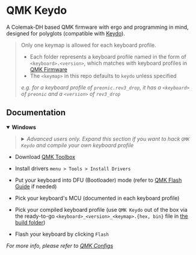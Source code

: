 # QMK Keydo

A Colemak-DH based QMK firmware with ergo and programming in mind, designed for polyglots (compatible with [Keydo]).

> Only one keymap is allowed for each keyboard profile.
>
> - Each folder represents a keyboard profile named in the form of `<keyboard>.<version>`, which matches with keyboard profiles in [QMK Firmware]
> - The `<keymap>` in this repo defaults to `keydo` unless specified
>
> *e.g. for a keyboard profile of `preonic.rev3_drop`, it has a `<keyboard>` of `preonic` and a `<version>` of `rev3_drop`*

## Documentation

<details open>
  <summary><strong>Windows</strong></summary>

  <blockquote><details>
    <summary><em>Advanced users only. Expand this section if you want to hack <code>QMK Keydo</code> and compile your own keyboard profile</em></summary>

- Download [QMK MSYS]

- Set up QMK home in [QMK MSYS] (`<qmk_home_path>` defaults to `~/qmk_firmware/`). It'll prompt you to clone the [QMK Firmware] repo

  ```console
  qmk setup -H <qmk_home_path>
  ```

- Pick a keyboard profile and move it to `<qmk_home_path>/keyboards/<keyboard>/keymaps/`

- Rename the moved folder to `keydo`, which will become your `<keymap>`

- Navigate to your QMK home in [QMK MSYS]

  ```console
  cd <qmk_home_path>
  ```

- Clean up the build environment

  ```console
  make clean
  ```

- Compile your keyboard profile (the compiled file will locate at `<qmk_home_path>/.build/<keyboard>_<version>_<keymap>.{hex, bin}`)

  ```console
  qmk compile -kb <keyboard>/<version> -km <keymap>
  ```

  </details></blockquote>

  - Download [QMK Toolbox]

  - Install drivers `menu > Tools > Install Drivers`

  - Put your keyboard into DFU (Bootloader) mode (refer to [QMK Flash Guide] if needed)

  - Pick your keyboard's MCU (documented in each keyboard profile)

  - Pick your compiled keyboard profile (use `QMK Keydo` out of the box via the ready-to-go `<keyboard>_<version>_<keymap>.{hex, bin}` file in [the build folder])

  - Flash your keyboard by clicking `Flash`

</details>

*For more info, please refer to [QMK Configs]*

[Keydo]: https://github.com/pingshunhuangalex/rime-keydo
[QMK MSYS]: https://github.com/qmk/qmk_distro_msys/releases/latest
[QMK Firmware]: https://github.com/qmk/qmk_firmware
[QMK Toolbox]: https://github.com/qmk/qmk_toolbox/releases/latest
[QMK Flash Guide]: https://docs.qmk.fm/#/newbs_flashing?id=put-your-keyboard-into-dfu-bootloader-mode
[the build folder]: https://github.com/pingshunhuangalex/qmk-keydo/tree/main/.build
[QMK Configs]: https://docs.qmk.fm/#/cli_configuration

